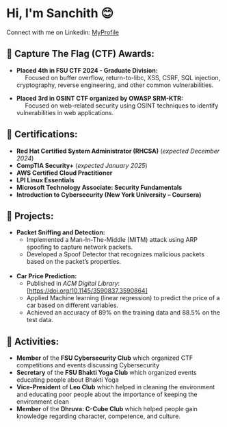 # Hi, I'm Sanchith 😊
Connect with me on Linkedin: [MyProfile](https://www.linkedin.com/in/sanchith-venkatesan-208652190/)

## 🚩 Capture The Flag (CTF) Awards:
- **Placed 4th in FSU CTF 2024 - Graduate Division:** <br>
&nbsp;&nbsp;&nbsp;&nbsp; Focused on buffer overflow, return-to-libc, XSS, CSRF, SQL injection, cryptography, reverse engineering, and other common vulnerabilities.

- **Placed 3rd in OSINT CTF organized by OWASP SRM-KTR:** <br>
&nbsp;&nbsp;&nbsp;&nbsp; Focused on web-related security using OSINT techniques to identify vulnerabilities in web applications.

## 📃 Certifications:
-	**Red Hat Certified System Administrator (RHCSA)** (<i>expected December 2024</i>)
-	**CompTIA Security+** (<i>expected January 2025</i>)
-	**AWS Certified Cloud Practitioner**
-	**LPI Linux Essentials**
-	**Microsoft Technology Associate: Security Fundamentals**
-	**Introduction to Cybersecurity (New York University – Coursera)**

## 🔭 Projects:
- **Packet Sniffing and Detection:**
  -	Implemented a Man-In-The-Middle (MITM) attack using ARP spoofing to capture network packets.
  - Developed a Spoof Detector that recognizes malicious packets based on the packet’s properties.<br><br>
- **Car Price Prediction:**
  - Published in <i>ACM Digital Library</i>: [https://doi.org/10.1145/3590837.3590864]
  - Applied Machine learning (linear regression) to predict the price of a car based on different variables.
  - Achieved an accuracy of 89% on the training data and 88.5% on the test data.

## 📢 Activities:
- **Member** of the **FSU Cybersecurity Club** which organized CTF competitions and events discussing Cybersecurity
- **Secretary** of the **FSU Bhakti Yoga Club** which organized events educating people about Bhakti Yoga
-	**Vice-President** of **Leo Club** which helped in cleaning the environment and educating poor people about the importance of keeping the environment clean
- **Member** of the **Dhruva: C-Cube Club** which helped people gain knowledge regarding character, competence, and culture.



<!--
**sanchu195/sanchu195** is a ✨ _special_ ✨ repository because its `README.md` (this file) appears on your GitHub profile.

Here are some ideas to get you started:

- 🔭 I’m currently working on ...
- 🌱 I’m currently learning ...
- 👯 I’m looking to collaborate on ...
- 🤔 I’m looking for help with ...
- 💬 Ask me about ...
- 📫 How to reach me: ...
- 😄 Pronouns: ...
- ⚡ Fun fact: ...
-->
